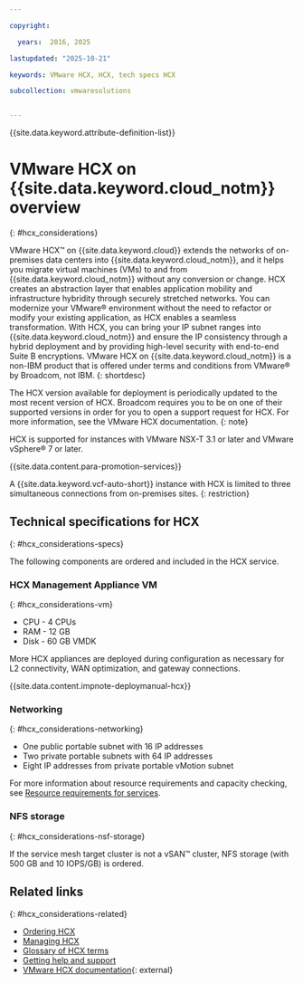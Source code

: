 ```yaml
---

copyright:

  years:  2016, 2025

lastupdated: "2025-10-21"

keywords: VMware HCX, HCX, tech specs HCX

subcollection: vmwaresolutions


---
```


{{site.data.keyword.attribute-definition-list}}

# VMware HCX on {{site.data.keyword.cloud_notm}} overview
{: #hcx_considerations}



VMware HCX™ on {{site.data.keyword.cloud}} extends the networks of on-premises data centers into {{site.data.keyword.cloud_notm}}, and it helps you migrate virtual machines (VMs) to and from {{site.data.keyword.cloud_notm}} without any conversion or change. HCX creates an abstraction layer that enables application mobility and infrastructure hybridity through securely stretched networks. You can modernize your VMware® environment without the need to refactor or modify your existing application, as HCX enables a seamless transformation. With HCX, you can bring your IP subnet ranges into {{site.data.keyword.cloud_notm}} and ensure the IP consistency through a hybrid deployment and by providing high-level security with end-to-end Suite B encryptions. VMware HCX on {{site.data.keyword.cloud_notm}} is a non-IBM product that is offered under terms and conditions from VMware® by Broadcom, not IBM.
{: shortdesc}

The HCX version available for deployment is periodically updated to the most recent version of HCX. Broadcom requires you to be on one of their supported versions in order for you to open a support request for HCX. For more information, see the VMware HCX documentation.
{: note}

HCX is supported for instances with VMware NSX-T 3.1 or later and VMware vSphere® 7 or later.

{{site.data.content.para-promotion-services}}

A {{site.data.keyword.vcf-auto-short}} instance with HCX is limited to three simultaneous connections from on-premises sites.
{: restriction}

## Technical specifications for HCX
{: #hcx_considerations-specs}

The following components are ordered and included in the HCX service.

### HCX Management Appliance VM
{: #hcx_considerations-vm}

* CPU - 4 CPUs
* RAM - 12 GB
* Disk - 60 GB VMDK

More HCX appliances are deployed during configuration as necessary for L2 connectivity, WAN optimization, and gateway connections.

{{site.data.content.impnote-deploymanual-hcx}}

### Networking
{: #hcx_considerations-networking}

* One public portable subnet with 16 IP addresses
* Two private portable subnets with 64 IP addresses
* Eight IP addresses from private portable vMotion subnet

For more information about resource requirements and capacity checking, see [Resource requirements for services](/docs/vmwaresolutions?topic=vmwaresolutions-vc_addingservices#vc_addingservices-resource-requirements).

### NFS storage
{: #hcx_considerations-nsf-storage}

If the service mesh target cluster is not a vSAN™ cluster, NFS storage (with 500 GB and 10 IOPS/GB) is ordered.

## Related links
{: #hcx_considerations-related}

* [Ordering HCX](/docs/vmwaresolutions?topic=vmwaresolutions-hcx_ordering)
* [Managing HCX](/docs/vmwaresolutions?topic=vmwaresolutions-managinghcx)
* [Glossary of HCX terms](/docs/vmwaresolutions?topic=vmwaresolutions-hcx_glossary)
* [Getting help and support](/docs/vmwaresolutions?topic=vmwaresolutions-trbl_support)
* [VMware HCX documentation](https://techdocs.broadcom.com/us/en/vmware-cis/hcx.html){: external}
